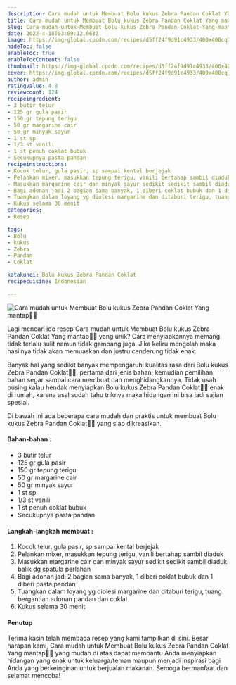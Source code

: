```yaml
---
description: Cara mudah untuk Membuat Bolu kukus Zebra Pandan Coklat Yang mantap"
title: Cara mudah untuk Membuat Bolu kukus Zebra Pandan Coklat Yang mantap
slug: Cara-mudah-untuk-Membuat-Bolu-kukus-Zebra-Pandan-Coklat-Yang-mantap
date: 2022-4-18T03:09:12.063Z
image: https://img-global.cpcdn.com/recipes/d5ff24f9d91c4933/400x400cq70/photo.jpg
hideToc: false
enableToc: true
enableTocContent: false
thumbnail: https://img-global.cpcdn.com/recipes/d5ff24f9d91c4933/400x400cq70/photo.jpg
cover: https://img-global.cpcdn.com/recipes/d5ff24f9d91c4933/400x400cq70/photo.jpg
author: admin
ratingvalue: 4.8
reviewcount: 124
recipeingredient:
- 3 butir telur
- 125 gr gula pasir
- 150 gr tepung terigu
- 50 gr margarine cair
- 50 gr minyak sayur
- 1 st sp
- 1/3 st vanili
- 1 st penuh coklat bubuk
- Secukupnya pasta pandan
recipeinstructions:
- Kocok telur, gula pasir, sp sampai kental berjejak
- Pelankan mixer, masukkan tepung terigu, vanili bertahap sambil diaduk
- Masukkan margarine cair dan minyak sayur sedikit sedikit sambil diaduk balik dg spatula perlahan
- Bagi adonan jadi 2 bagian sama banyak, 1 diberi coklat bubuk dan 1 diberi pasta pandan
- Tuangkan dalam loyang yg diolesi margarine dan ditaburi terigu, tuang bergantian adonan pandan dan coklat
- Kukus selama 30 menit
categories:
- Resep

tags:
- Bolu
- kukus
- Zebra
- Pandan
- Coklat

katakunci: Bolu kukus Zebra Pandan Coklat
recipecuisine: Indonesian

---
```


![Cara mudah untuk Membuat Bolu kukus Zebra Pandan Coklat Yang mantap👩‍🍳](https://img-global.cpcdn.com/recipes/d5ff24f9d91c4933/400x400cq70/photo.jpg)

Lagi mencari ide resep Cara mudah untuk Membuat Bolu kukus Zebra Pandan Coklat Yang mantap👩‍🍳 yang unik? Cara menyiapkannya memang tidak terlalu sulit namun tidak gampang juga. Jika keliru mengolah maka hasilnya tidak akan memuaskan dan justru cenderung tidak enak.

Banyak hal yang sedikit banyak mempengaruhi kualitas rasa dari Bolu kukus Zebra Pandan Coklat👩‍🍳, pertama dari jenis bahan, kemudian pemilihan bahan segar sampai cara membuat dan menghidangkannya. Tidak usah pusing kalau hendak menyiapkan Bolu kukus Zebra Pandan Coklat👩‍🍳 enak di rumah, karena asal sudah tahu triknya maka hidangan ini bisa jadi sajian spesial.

Di bawah ini ada beberapa cara mudah dan praktis untuk membuat Bolu kukus Zebra Pandan Coklat👩‍🍳 yang siap dikreasikan.

<!--inarticleads1-->

#### Bahan-bahan :

- 3 butir telur
- 125 gr gula pasir
- 150 gr tepung terigu
- 50 gr margarine cair
- 50 gr minyak sayur
- 1 st sp
- 1/3 st vanili
- 1 st penuh coklat bubuk
- Secukupnya pasta pandan

<!--inarticleads2-->

#### Langkah-langkah membuat :

1. Kocok telur, gula pasir, sp sampai kental berjejak
1. Pelankan mixer, masukkan tepung terigu, vanili bertahap sambil diaduk
1. Masukkan margarine cair dan minyak sayur sedikit sedikit sambil diaduk balik dg spatula perlahan
1. Bagi adonan jadi 2 bagian sama banyak, 1 diberi coklat bubuk dan 1 diberi pasta pandan
1. Tuangkan dalam loyang yg diolesi margarine dan ditaburi terigu, tuang bergantian adonan pandan dan coklat
1. Kukus selama 30 menit

#### Penutup

Terima kasih telah membaca resep yang kami tampilkan di sini. Besar harapan kami, Cara mudah untuk Membuat Bolu kukus Zebra Pandan Coklat Yang mantap👩‍🍳 yang mudah di atas dapat membantu Anda menyiapkan hidangan yang enak untuk keluarga/teman maupun menjadi inspirasi bagi Anda yang berkeinginan untuk berjualan makanan. Semoga bermanfaat dan selamat mencoba!